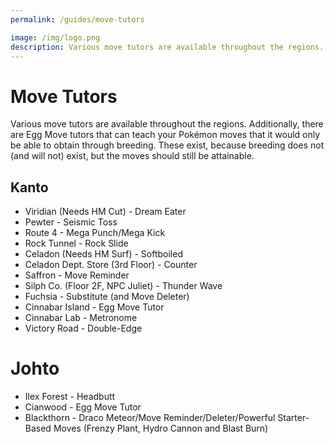 ```yaml
---
permalink: /guides/move-tutors

image: /img/logo.png
description: Various move tutors are available throughout the regions. Additionally, there are Egg Move tutors that can teach your Pokémon moves that it would only be able to obtain through breeding. These exist, because breeding does not (and will not) exist, but the moves should still be attainable.
---
```


# Move Tutors

Various move tutors are available throughout the regions. Additionally, there are Egg Move tutors that can teach your Pokémon moves that it would only be able to obtain through breeding. These exist, because breeding does not (and will not) exist, but the moves should still be attainable.

## Kanto

* Viridian (Needs HM Cut) - Dream Eater
* Pewter - Seismic Toss
* Route 4 - Mega Punch/Mega Kick
* Rock Tunnel - Rock Slide
* Celadon (Needs HM Surf) - Softboiled
* Celadon Dept. Store (3rd Floor) - Counter
* Saffron - Move Reminder
* Silph Co. (Floor 2F, NPC Juliet) - Thunder Wave
* Fuchsia - Substitute (and Move Deleter)
* Cinnabar Island - Egg Move Tutor
* Cinnabar Lab - Metronome
* Victory Road - Double-Edge

# Johto

* Ilex Forest - Headbutt
* Cianwood - Egg Move Tutor
* Blackthorn - Draco Meteor/Move Reminder/Deleter/Powerful Starter-Based Moves (Frenzy Plant, Hydro Cannon and Blast Burn)

